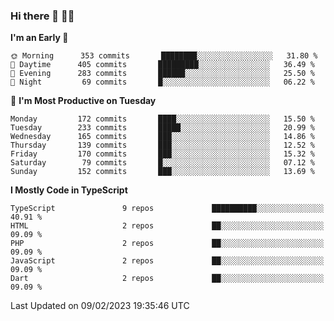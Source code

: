 ### Hi there 👋 🧑‍💻



<!--START_SECTION:waka-->
**I'm an Early 🐤** 

```text
🌞 Morning      353 commits       ████████░░░░░░░░░░░░░░░░░   31.80 % 
🌆 Daytime      405 commits       █████████░░░░░░░░░░░░░░░░   36.49 % 
🌃 Evening      283 commits       ██████░░░░░░░░░░░░░░░░░░░   25.50 % 
🌙 Night         69 commits       █░░░░░░░░░░░░░░░░░░░░░░░░   06.22 % 

```
📅 **I'm Most Productive on Tuesday** 

```text
Monday         172 commits       ████░░░░░░░░░░░░░░░░░░░░░   15.50 % 
Tuesday        233 commits       █████░░░░░░░░░░░░░░░░░░░░   20.99 % 
Wednesday      165 commits       ███░░░░░░░░░░░░░░░░░░░░░░   14.86 % 
Thursday       139 commits       ███░░░░░░░░░░░░░░░░░░░░░░   12.52 % 
Friday         170 commits       ███░░░░░░░░░░░░░░░░░░░░░░   15.32 % 
Saturday        79 commits       █░░░░░░░░░░░░░░░░░░░░░░░░   07.12 % 
Sunday         152 commits       ███░░░░░░░░░░░░░░░░░░░░░░   13.69 % 

```


**I Mostly Code in TypeScript** 

```text
TypeScript               9 repos             ██████████░░░░░░░░░░░░░░░   40.91 % 
HTML                     2 repos             ██░░░░░░░░░░░░░░░░░░░░░░░   09.09 % 
PHP                      2 repos             ██░░░░░░░░░░░░░░░░░░░░░░░   09.09 % 
JavaScript               2 repos             ██░░░░░░░░░░░░░░░░░░░░░░░   09.09 % 
Dart                     2 repos             ██░░░░░░░░░░░░░░░░░░░░░░░   09.09 % 

```



 Last Updated on 09/02/2023 19:35:46 UTC
<!--END_SECTION:waka-->


